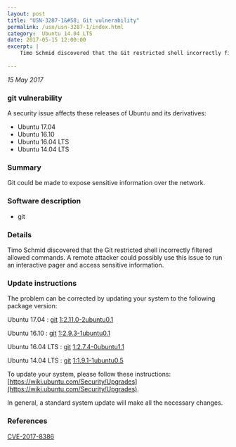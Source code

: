 ```yaml
---
layout: post
title: "USN-3287-1&#58; Git vulnerability"
permalink: /usn/usn-3287-1/index.html
category:  Ubuntu 14.04 LTS
date: 2017-05-15 12:00:00
excerpt: |
    Timo Schmid discovered that the Git restricted shell incorrectly filtered allowed commands. A remote attacker could possibly use this issue to run an interactive pager and access sensitive information. 
    
--- 
```

 
 

*15 May 2017*

### git vulnerability

A security issue affects these releases of Ubuntu and its derivatives:

* Ubuntu 17.04
* Ubuntu 16.10
* Ubuntu 16.04 LTS
* Ubuntu 14.04 LTS

### Summary

Git could be made to expose sensitive information over the network. 

### Software description

* git 

### Details

Timo Schmid discovered that the Git restricted shell incorrectly filtered allowed commands. A remote attacker could possibly use this issue to run an interactive pager and access sensitive information. 

### Update instructions

The problem can be corrected by updating your system to the following package version:

Ubuntu 17.04
 : [git](https://launchpad.net/ubuntu/+source/git) <span> [1:2.11.0-2ubuntu0.1](https://launchpad.net/ubuntu/+source/git/1:2.11.0-2ubuntu0.1) </span> 

Ubuntu 16.10
 : [git](https://launchpad.net/ubuntu/+source/git) <span> [1:2.9.3-1ubuntu0.1](https://launchpad.net/ubuntu/+source/git/1:2.9.3-1ubuntu0.1) </span> 

Ubuntu 16.04 LTS
 : [git](https://launchpad.net/ubuntu/+source/git) <span> [1:2.7.4-0ubuntu1.1](https://launchpad.net/ubuntu/+source/git/1:2.7.4-0ubuntu1.1) </span> 

Ubuntu 14.04 LTS
 : [git](https://launchpad.net/ubuntu/+source/git) <span> [1:1.9.1-1ubuntu0.5](https://launchpad.net/ubuntu/+source/git/1:1.9.1-1ubuntu0.5) </span> 

To update your system, please follow these instructions: [https://wiki.ubuntu.com/Security/Upgrades](https://wiki.ubuntu.com/Security/Upgrades).

In general, a standard system update will make all the necessary changes. 

### References

 
 [CVE-2017-8386](http://people.ubuntu.com/~ubuntu-security/cve/CVE-2017-8386)
 

